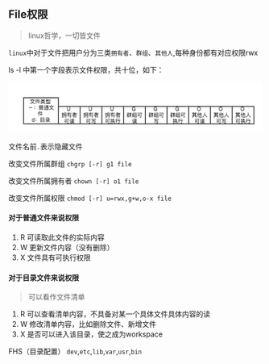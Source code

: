 ## File权限
> linux哲学，一切皆文件

`linux`中对于文件把用户分为三类`拥有者`、`群组`、`其他人`,每种身份都有对应权限rwx

 ls -l 中第一个字段表示文件权限，共十位，如下：

![File权限字段](https://github.com/luyufa/NodeLearning/blob/master/linux/filePermission.png)


文件名前`.`表示隐藏文件

改变文件所属群组
`chgrp [-r] g1 file `

改变文件所属拥有者
`chown [-r] o1 file`

改变文件所属权限
`chmod [-r] u=rwx,g+w,o-x file`


#### 对于普通文件来说权限

1. R 可读取此文件的实际内容
2. W 更新文件内容（没有删除）
3. X 文件具有可执行权限

#### 对于目录文件来说权限
>可以看作文件清单

1. R 可以查看清单内容，不具备对某一个具体文件具体内容的读
2. W 修改清单内容，比如删除文件、新增文件
3. X 是否可以进入该目录，使之成为workspace


FHS（目录配置）
`dev`,`etc`,`lib`,`var`,`usr`,`bin`